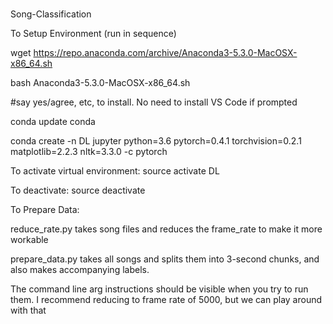 #
Song-Classification

To Setup Environment (run in sequence)

wget https://repo.anaconda.com/archive/Anaconda3-5.3.0-MacOSX-x86_64.sh

bash Anaconda3-5.3.0-MacOSX-x86_64.sh

#say yes/agree, etc, to install. No need to install VS Code if prompted

conda update conda

conda create -n DL jupyter python=3.6 pytorch=0.4.1 torchvision=0.2.1 matplotlib=2.2.3 nltk=3.3.0 -c pytorch

To activate virtual environment:
source activate DL

To deactivate:
source deactivate


To Prepare Data:

reduce_rate.py takes song files and reduces the frame_rate to make it more workable

prepare_data.py takes all songs and splits them into 3-second chunks, and also makes
accompanying labels.

The command line arg instructions should be visible when you try to run them.
I recommend reducing to frame rate of 5000, but we can play around with that
